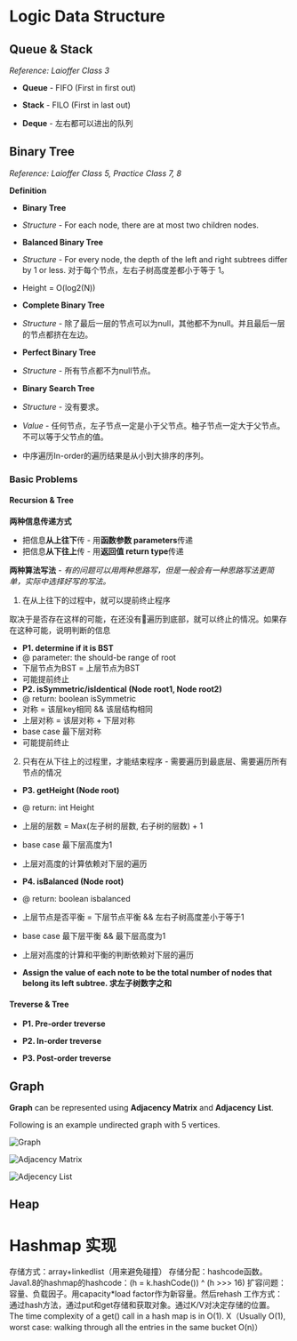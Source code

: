 <extoc></extoc>

# Logic Data Structure

## Queue & Stack
_Reference: Laioffer Class 3_

- __Queue__ - FIFO (First in first out)

- __Stack__ - FILO (First in last out)

- __Deque__ - 左右都可以进出的队列


## Binary Tree
_Reference: Laioffer Class 5, Practice Class 7, 8_

__Definition__

- **Binary Tree**
- _Structure_ - For each node, there are at most two children nodes.

- **Balanced Binary Tree**
- _Structure_ - For every node, the depth of the left and right subtrees differ by 1 or less. 对于每个节点，左右子树高度差都小于等于 1。
- Height = O(log2(N))

- **Complete Binary Tree**
- _Structure_ - 除了最后一层的节点可以为null，其他都不为null。并且最后一层的节点都挤在左边。

- **Perfect Binary Tree**
- _Structure_ - 所有节点都不为null节点。

- **Binary Search Tree**
- _Structure_ - 没有要求。
- _Value_ - 任何节点，左子节点一定是小于父节点。柚子节点一定大于父节点。不可以等于父节点的值。
- 中序遍历In-order的遍历结果是从小到大排序的序列。

### Basic Problems

#### Recursion & Tree

__两种信息传递方式__

- 把信息**从上往下**传 - 用**函数参数 parameters**传递
- 把信息**从下往上**传 - 用**返回值 return type**传递

__两种算法写法__ - _有的问题可以用两种思路写，但是一般会有一种思路写法更简单，实际中选择好写的写法。_

1. 在从上往下的过程中，就可以提前终止程序

取决于是否存在这样的可能，在还没有遍历到底部，就可以终止的情况。如果存在这种可能，说明判断的信息
- **P1. determine if it is BST**
- @ parameter: the should-be range of root
- 下层节点为BST = 上层节点为BST
- 可能提前终止
- **P2. isSymmetric/isIdentical (Node root1, Node root2)**
- @ return: boolean isSymmetric
- 对称 = 该层key相同 && 该层结构相同
- 上层对称 = 该层对称 + 下层对称
- base case 最下层对称
- 可能提前终止

2. 只有在从下往上的过程里，才能结束程序 - 需要遍历到最底层、需要遍历所有节点的情况

- **P3. getHeight (Node root)**
- @ return: int Height
- 上层的层数 = Max(左子树的层数, 右子树的层数) + 1
- base case 最下层高度为1
- 上层对高度的计算依赖对下层的遍历
- **P4. isBalanced (Node root)**
- @ return: boolean isbalanced
- 上层节点是否平衡 = 下层节点平衡 && 左右子树高度差小于等于1
- base case 最下层平衡 && 最下层高度为1
- 上层对高度的计算和平衡的判断依赖对下层的遍历

- **Assign the value of each note to be the total number of nodes that belong its left subtree. 求左子树数字之和**


#### Treverse & Tree

- __P1. Pre-order treverse__

- __P2. In-order treverse__

- __P3. Post-order treverse__

## Graph

**Graph** can be represented using **Adjacency Matrix** and **Adjacency List**.

Following is an example undirected graph with 5 vertices.

![Graph](https://cdncontribute.geeksforgeeks.org/wp-content/uploads/undirectedgraph.png)

![Adjacency Matrix](https://cdncontribute.geeksforgeeks.org/wp-content/uploads/adjacencymatrix.png)

![Adjecency List](https://cdncontribute.geeksforgeeks.org/wp-content/uploads/listadjacency.png)

## Heap

# Hashmap 实现
存储方式：array+linkedlist（用来避免碰撞）
存储分配：hashcode函数。Java1.8的hashmap的hashcode：(h = k.hashCode()) ^ (h >>> 16)
扩容问题：容量、负载因子。用capacity*load factor作为新容量。然后rehash
工作方式：通过hash方法，通过put和get存储和获取对象。通过K/V对决定存储的位置。
The time complexity of a get() call in a hash map is in O(1). X（Usually O(1), worst case: walking through all the entries in the same bucket O(n)）